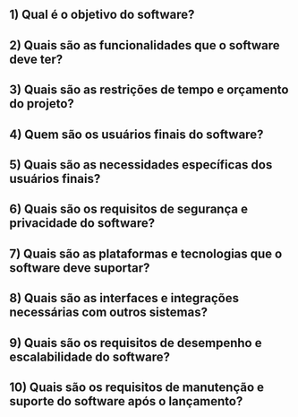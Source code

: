 ## 1) Qual é o objetivo do software?

## 2) Quais são as funcionalidades que o software deve ter?

## 3) Quais são as restrições de tempo e orçamento do projeto?

## 4) Quem são os usuários finais do software?

## 5) Quais são as necessidades específicas dos usuários finais?

## 6) Quais são os requisitos de segurança e privacidade do software?

## 7) Quais são as plataformas e tecnologias que o software deve suportar?

## 8) Quais são as interfaces e integrações necessárias com outros sistemas?

## 9) Quais são os requisitos de desempenho e escalabilidade do software?

## 10) Quais são os requisitos de manutenção e suporte do software após o lançamento?